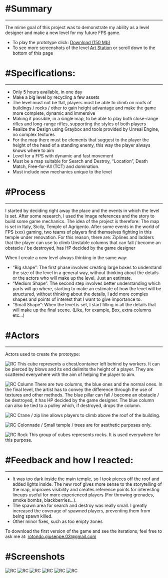 # #Summary

<hr>

The mime goal of this project was to demonstrate my ability as a level designer and make a new level for my future FPS game.
- To play the prototype click: [Download (150 Mb)]()
- To see more screenshots of the level [Art Station]() or scroll down to the bottom of this page

# #Specifications:

<hr>

- Only 5 hours available, in one day
- Make a big level by recycling a few assets
- The level must not be flat, players must be able to climb on roofs of buildings / rocks / other to gain height advantage and make the game more complete, dynamic and immersive
- Making it possible, in a single map, to be able to play both close-range rifles and long-range rifles, supporting the styles of both players
- Realize the Design using Graybox and tools provided by Unreal Engine, no complex textures
- For the map there must be elements that suggest to the player the height of the head of a standing enemy, this way the player always knows where to aim
- Level for a FPS with dynamic and fast movement
- Must be a map suitable for Search and Destroy, “Location”, Death Match, Free-for-All (TCT) and domination.
- Must include new mechanics unique to the level

# #Process

<hr>

I started by deciding right away the place and the events in which the level is set. After some research, I used the image references and the story to build some game mechanics. The idea of the project is therefore:
The map is set in Italy, Sicily, Temple of Agrigento. After some events in the world of FPS (xxx) gaming, two teams of players find themselves fighting in this temple under renovation. For this reason, there are:
Ziplines and ladders that the player can use to climb
Unstable columns that can fall / become an obstacle / be destroyed, has HP decided by the game designer

When I create a new level always thinking in the same way:

- “Big shape”: The first phase involves creating large boxes to understand the size of the level in a general way, without thinking about the details or the actors who will make up the level. Just an estimate.
- “Medium Shape”: The second step involves better understanding which parts will go where, starting to make an estimate of how the level will be structured, without thinking about the details, I add more complex shapes and points of interest that I want to give importance to.
- “Small Shape”: When the level is set, I start filling in all the details that will make up the final scene. (Like, for example, Box, extra columns etc…)

# #Actors

<hr>

Actors used to create the prototype:

![RC](/project_v_chest.png)
This cube represents a chest/container left behind by workers. It can be pierced by blows and its end delimits the height of a player. They are scattered everywhere with the aim of helping the player to aim.

![RC](/project_v_co.png)
Column There are two columns, the blue ones and the normal ones. In the final level, the artist has to convey the difference through the use of textures and other methods. The blue pillar can fall / become an obstacle / be destroyed, it has HP decided by the game designer. The blue column can also be tied to a pulley which, if destroyed, drops the column.

![RC](/project_v_upv2.png)
Crane / zip line allows players to climb above the roof of the building.

![RC](/project_v_props.png)
Colonnade / Small temple / trees are for aesthetic purposes only.

![RC](/project_v_rock.png)
Rock This group of cubes represents rocks. It is used everywhere for this purpose.


# #Feedback and how I reacted:

<hr>

- It was too dark inside the main temple, so I took pieces off the roof and added lights inside. The new roof gives more sense to the storytelling of the map, improves visibility and creates reference points for interesting lineups useful for more experienced players (For throwing grenades, smoke bombs, blackberries…).
- The spawn area for search and destroy was really small. I greatly increased the coverage of spawned players, preventing them from being spawn killed.
- Other minor fixes, such as too empty zones

To download the first version of the game and see the iterations, feel free to ask me at: rotondo.giuseppe.03@gmail.com

# #Screenshots

![RC](/S1.png)
![RC](/S2.png)
![RC](/S3.png)
![RC](/S4.png)
![RC](/S5.png)
![RC](/S6.png)
